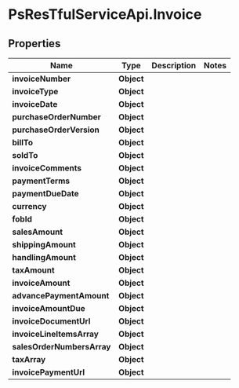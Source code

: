 # PsResTfulServiceApi.Invoice

## Properties
Name | Type | Description | Notes
------------ | ------------- | ------------- | -------------
**invoiceNumber** | **Object** |  | 
**invoiceType** | **Object** |  | 
**invoiceDate** | **Object** |  | 
**purchaseOrderNumber** | **Object** |  | 
**purchaseOrderVersion** | **Object** |  | 
**billTo** | **Object** |  | 
**soldTo** | **Object** |  | 
**invoiceComments** | **Object** |  | 
**paymentTerms** | **Object** |  | 
**paymentDueDate** | **Object** |  | 
**currency** | **Object** |  | 
**fobId** | **Object** |  | 
**salesAmount** | **Object** |  | 
**shippingAmount** | **Object** |  | 
**handlingAmount** | **Object** |  | 
**taxAmount** | **Object** |  | 
**invoiceAmount** | **Object** |  | 
**advancePaymentAmount** | **Object** |  | 
**invoiceAmountDue** | **Object** |  | 
**invoiceDocumentUrl** | **Object** |  | 
**invoiceLineItemsArray** | **Object** |  | 
**salesOrderNumbersArray** | **Object** |  | 
**taxArray** | **Object** |  | 
**invoicePaymentUrl** | **Object** |  | 
